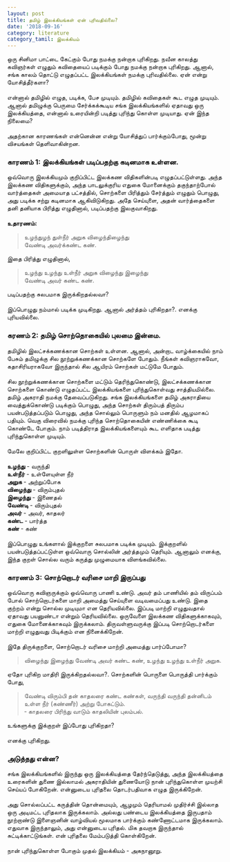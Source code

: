 ```yaml
---
layout: post
title: தமிழ் இலக்கியங்கள் ஏன் புரிவதில்லை?
date: '2018-09-16'
category: literature
category_tamil: இலக்கியம்
---
```


ஒரு சினிமா பாட்டை கேட்கும் போது நமக்கு நன்றாக புரிகிறது. நவீன காலத்து கவிஞர்கள் எழுதும் கவிதையைப் படிக்கும் போது நமக்கு நன்றாக புரிகிறது. ஆனால், சங்க காலம் தொட்டு எழுதப்பட்ட இலக்கியங்கள் நமக்கு புரிவதில்லை. ஏன் என்று யோசித்தீர்களா?<br />
<br />
என்னால் தமிழில் எழுத, படிக்க, பேச முடியும். தமிழில் கவிதைகள் கூட எழுத முடியும். ஆனால் தமிழுக்கு பெருமை சேர்க்கக்கூடிய சங்க இலக்கியங்களில் ஏதாவது ஒரு இலக்கியத்தை, என்னால் உரையின்றி படித்து புரிந்து கொள்ள முடியாது. ஏன் இந்த நிலைமை?<br />
<br />
அதற்கான காரணங்கள் என்னென்ன என்று யோசித்துப் பார்க்கும்போது, மூன்று விசயங்கள் தெளிவாகின்றன.

### காரணம் 1: இலக்கியங்கள் படிப்பதற்கு கடினமாக உள்ளன.

ஒவ்வொரு இலக்கியமும் குறிப்பிட்ட இலக்கண விதிகளின்படி எழுதப்பட்டுள்ளது. அந்த இலக்கண விதிகளுக்கும், அந்த பாடலுக்குரிய எதுகை மோனைக்கும் தகுந்தாற்போல் வார்த்தைகள் அமையாத பட்சத்தில், சொற்களை பிரித்தும் சேர்த்தும் எழுதும் பொழுது, அது படிக்க சற்று கடினமாக ஆகிவிடுகிறது. அதே செய்யுளை, அதன் வார்த்தைகளை தனி தனியாக பிரித்து எழுதினால், படிப்பதற்கு இலகுவாகிறது.<br />
<br />
**உதாரணம்:**<br /> 

> உழந்துழந் துள்நீர் அறுக விழைந்திழைந்து<br />
  வேண்டி அவர்க்கண்ட கண்.
 
இதை பிரித்து எழுதினால்,<br />

> உழந்து உழந்து உள்நீர் அறுக விழைந்து இழைந்து<br /> 
  வேண்டி அவர் கண்ட கண்.

படிப்பதற்கு சுலபமாக இருக்கிறதல்லவா?<br />
<br />
இப்பொழுது நம்மால் படிக்க முடிகிறது. ஆனால் அர்த்தம் புரிகிறதா?. எனக்கு புரியவில்லை.

### கரணம் 2: தமிழ் சொற்தொகையில் புலமை இன்மை.

தமிழில் இலட்சக்கணக்கான சொற்கள் உள்ளன. ஆனால், அன்றாட வாழ்க்கையில் நாம் பேசும் தமிழுக்கு சில நூற்றுக்கணக்கான சொற்களே போதும். நீங்கள் கவிஞராகவோ, கதாசிரியராகவோ இருந்தால் சில ஆயிரம் சொற்கள் மட்டுமே போதும்.<br />
<br />
சில நூற்றுக்கணக்கான சொற்களை மட்டும் தெரிந்துகொண்டு, இலட்சக்கணக்கான சொற்களை கொண்டு எழுதப்பட்ட இலக்கியங்களை புரிந்துகொள்வது சாத்தியமில்லை. தமிழ் அகராதி நமக்கு தேவைப்படுகிறது. சங்க இலக்கியங்களை தமிழ் அகராதியை வைத்துக்கொண்டு படிக்கும் பொழுது, அந்த சொற்கள் திரும்பத் திரும்ப பயன்படுத்தப்படும் பொழுது, அந்த சொல்லும் பொருளும் நம் மனதில் ஆழமாகப் பதியும். வெகு விரைவில் நமக்கு புரிந்த சொற்தொகையின் எண்ணிக்கை கூடி கொண்டே போகும். நாம் படித்திராத இலக்கியங்களையும் கூட எளிதாக படித்து புரிந்துகொள்ள முடியும்.<br />
<br />
மேலே குறிப்பிட்ட குறளிலுள்ள சொற்களின் பொருள் விளக்கம் இதோ.<br />
<br />
**உழந்து** -  வருந்தி<br />
**உள்நீர்** -  உள்ளேயுள்ள நீர்<br />
**அறுக** -  அற்றுப்போக<br />
**விழைந்து** -  விரும்புதல்<br />
**இழைந்து** -  இணைதல்<br />
**வேண்டி** - விரும்புதல்<br />
**அவர்** - அவர், காதலர்<br />
**கண்ட** - பார்த்த<br />
**கண்** - கண்<br />
<br />
இப்பொழுது உங்களால் இக்குறளை சுலபமாக படிக்க முடியும். இக்குறளில் பயன்படுத்தப்பட்டுள்ள ஒவ்வொரு சொல்லின் அர்த்தமும் தெரியும். ஆனாலும் எனக்கு, இந்த குறள் சொல்ல வரும் கருத்து முழுமையாக விளங்கவில்லை.

### காரணம் 3: சொற்றொடர் வரிசை மாறி இருப்பது

ஒவ்வொரு கவிஞருக்கும் ஒவ்வொரு பாணி உண்டு. அவர் தம் பாணியில் தம் விருப்பம் போல் சொற்றொடர்களை மாறி அமைத்து செய்யுளை  வடிவமைப்பது உண்டு. இதை குற்றம் என்று சொல்ல முடியுமா என தெரியவில்லை. இப்படி மாற்றி எழுதுவதால் ஏதாவது பயனுண்டா என்றும் தெரியவில்லை. ஒருவேளை இலக்கண விதிகளுக்காகவும், எதுகை மோனைக்காகவும் இருக்கலாம். திருவள்ளுவருக்கு இப்படி சொற்றொடர்களை மாற்றி எழுதுவது பிடிக்கும் என நினைக்கிறேன்.<br />
<br />
இதே திருக்குறளை, சொற்றொடர் வரிசை மாற்றி அமைத்து பார்ப்போமா?<br />

> விழைந்து இழைந்து வேண்டி அவர் கண்ட கண், உழந்து உழந்து உள்நீர் அறுக.

ஏதோ புரிகிற மாதிரி இருக்கிறதல்லவா?. சொற்களின் பொருளை பொருத்தி பார்க்கும் போது,<br />

> வேண்டி விரும்பி தன் காதலரை கண்ட கண்கள், வருந்தி வருந்தி தன்னிடம் உள்ள நீர் (கண்ணீர்) அற்று போகட்டும்.<br />
  &#x2010; காதலரை பிரிந்து வாடும் காதலியின் புலம்பல்.<br /> 

உங்களுக்கு இக்குறள் இப்போது புரிகிறதா?<br />
<br />
எனக்கு புரிகிறது.<br />

### அடுத்தது என்ன?

சங்க இலக்கியங்களில் இருந்து ஒரு இலக்கியத்தை தேர்ந்தெடுத்து, அந்த இலக்கியத்தை உரைகளின் துணை இல்லாமல் அகராதியின் துணையோடு நான் புரிந்துகொள்ள முயற்சி செய்யப் போகிறேன். என்னுடைய புரிதலை தொடர்பதிவாக எழுத இருக்கிறேன்.<br />
<br />
அது சொல்லப்பட்ட கருத்தின் தொன்மையும், ஆழமும் தெரியாமல் முதிர்ச்சி இல்லாத ஒரு அடிமட்ட புரிதலாக இருக்கலாம். அல்லது பண்டைய இலக்கியத்தை இருபதாம் நூற்றாண்டு இளைஞனின் வாழ்வியல் மூலமாக பார்க்கும் கண்ணோட்டமாக இருக்கலாம். எதுவாக இருந்தாலும், அது என்னுடைய புரிதல். மிக தவறாக இருந்தால் சுட்டிக்காட்டுங்கள். என் புரிதலை மேம்படுத்தி கொள்கிறேன்.<br />
<br />
நான் புரிந்துகொள்ள போகும் முதல் இலக்கியம் - அகநானூறு.<br />